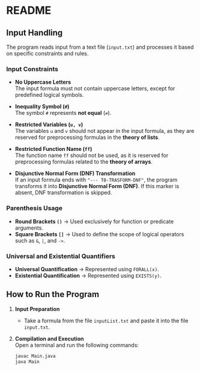 # README

## Input Handling

The program reads input from a text file (`input.txt`) and processes it based on specific constraints and rules.

### Input Constraints

- **No Uppercase Letters**  
  The input formula must not contain uppercase letters, except for predefined logical symbols.

- **Inequality Symbol (`#`)**  
  The symbol `#` represents **not equal** (`≠`).

- **Restricted Variables (`u, v`)**  
  The variables `u` and `v` should not appear in the input formula, as they are reserved for preprocessing formulas in the **theory of lists**.

- **Restricted Function Name (`ff`)**  
  The function name `ff` should not be used, as it is reserved for preprocessing formulas related to the **theory of arrays**.

- **Disjunctive Normal Form (DNF) Transformation**  
  If an input formula ends with `"--- T0-TRASFORM-DNF"`, the program transforms it into **Disjunctive Normal Form (DNF)**. If this marker is absent, DNF transformation is skipped.

### Parenthesis Usage

- **Round Brackets `()`** → Used exclusively for function or predicate arguments.  
- **Square Brackets `[]`** → Used to define the scope of logical operators such as `&`, `|`, and `->`.

### Universal and Existential Quantifiers

- **Universal Quantification** → Represented using `FORALL(x)`.
- **Existential Quantification** → Represented using `EXISTS(y)`.

## How to Run the Program

1. **Input Preparation**  
   - Take a formula from the file `inputList.txt` and paste it into the file `input.txt`.

2. **Compilation and Execution**  
   Open a terminal and run the following commands:
   ```sh
   javac Main.java
   java Main
   ```